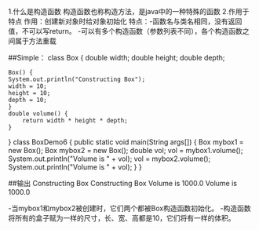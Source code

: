 1.什么是构造函数
构造函数也称构造方法，是java中的一种特殊的函数
2.作用于特点
作用：创建新对象时给对象初始化
特点：-函数名与类名相同，没有返回值，不可以写return。
        -可以有多个构造函数（参数列表不同），各个构造函数之间属于方法重载

##Simple：
class Box { 
    double width; 
    double height; 
    double depth; 
    
    Box() { 
    System.out.println("Constructing Box");
    width = 10; 
    height = 10; 
    depth = 10; 
    } 
    double volume() {   
        return width * height * depth; 
    } 
} 
class BoxDemo6 { 
    public static void main(String args[]) { 
    Box mybox1 = new Box(); 
    Box mybox2 = new Box(); 
    double vol; 
    vol = mybox1.volume(); 
    System.out.println("Volume is " + vol); 
    vol = mybox2.volume(); 
    System.out.println("Volume is " + vol); 
    } 
} 

##输出
Constructing Box 
Constructing Box 
Volume is 1000.0 
Volume is 1000.0

-当mybox1和mybox2被创建时，它们两个都被Box构造函数初始化。
-构造函数将所有的盒子赋为一样的尺寸，长、宽、高都是10，它们将有一样的体积。